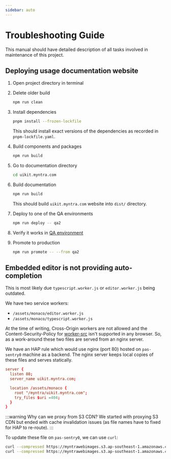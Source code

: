```yaml
---
sidebar: auto
---
```


# Troubleshooting Guide

This manual should have detailed description of all tasks involved in maintenance of this project.

## Deploying usage documentation website

1.  Open project directory in terminal
1.  Delete older build

    ```bash
    npm run clean
    ```

1.  Install dependencies

    ```bash
    pnpm install --frozen-lockfile
    ```

    This should install exact versions of the dependencies as recorded in `pnpm-lockfile.yaml`.

1.  Build components and packages

    ```bash
    npm run build
    ```

1.  Go to documentation directory

    ```bash
    cd uikit.myntra.com
    ```

1.  Build documentation

    ```bash
    npm run build
    ```

    This should build `uikit.myntra.com` website into `dist/` directory.

1.  Deploy to one of the QA environments

    ```bash
    npm run deploy -- qa2
    ```

1.  Verify it works in [QA environment](http://uikit2-spectrumstatic.dockins.myntra.com)

1.  Promote to production

    ```bash
    npm run promote -- --from qa2
    ```

## Embedded editor is not providing auto-completion

This is most likely due `typescript.worker.js` or `editor.worker.js` being
outdated.

We have two service workers:

- `/assets/monaco/editor.worker.js`
- `/assets/monaco/typescript.worker.js`

At the time of writing, Cross-Origin workers are not allowed and the Content-Security-Policy for [worker-src](https://developer.mozilla.org/en-US/docs/Web/HTTP/Headers/Content-Security-Policy/worker-src) isn't supported in any browser. So, as a work-around these two files are served from an nginx server.

We have an HAP rule which would use nginx (port 80) hosted on `pas-sentry0` machine as a backend. The nginx server keeps local copies of these files and serves statically.

```conf
server {
  listen 80;
  server_name uikit.myntra.com;

  location /assets/monaco {
    root "/myntra/uikit.myntra.com";
    try_files $uri =404;
  }
}
```

:::warning Why can we proxy from S3 CDN?
We started with proxying S3 CDN but ended with cache invalidation issues (as file names have to fixed for HAP to re-route).
:::

To update these file on `pas-sentry0`, we can use `curl`:

```bash
curl --compressed https://myntrawebimages.s3.ap-southeast-1.amazonaws.com/spectrum/uikit/assets/assets/monaco/editor.worker.js --output /myntra/uikit.myntra.com/assets/monaco/editor.worker.js
curl --compressed https://myntrawebimages.s3.ap-southeast-1.amazonaws.com/spectrum/uikit/assets/assets/monaco/typescript.worker.js --output /myntra/uikit.myntra.com/assets/monaco/typescript.worker.js
```
